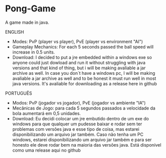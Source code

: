 # Pong-Game
A game made in java.

ENGLISH
- Modes: PvP (player vs player), PvE (player vs environment "AI")
- Gameplay Mechanics: For each 5 seconds passed the ball speed will increase in 0.5 units.
- Download: I decided to put a jre embedded within a windows exe so anyone could just dowload and run it without struggling with java versions and that kind of thing, but i will be making avaliable a jar archive as well. In case you don´t have a windows pc, I will be making avaliable a jar archive as well and to be honest it must run well in most java versions. It's avaliable for downloading as a release here in github

PORTUGUÊS
- Modos: PvP (jogador vs jogador), PvE (jogador vs ambiente "IA")
- Mecânicas de Jogo: para cada 5 segundos passados a velocidade da bola aumentará em 0,5 unidades.
- Download: Eu decidi colocar um jre embutido dentro de um exe do windows para que qualquer um pudesse baixar e rodar sem ter problemas com versões java e esse tipo de coisa, mas estarei disponibilizando um arquivo jar também. Caso não tenha um PC windows, estarei disponibilizando um arquivo jar também e para ser honesto ele deve rodar bem na maioria das versões java. Está disponível como uma release aqui no github
